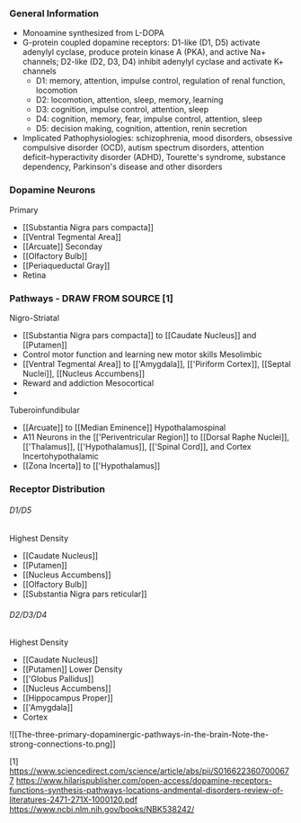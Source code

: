 ### General Information
- Monoamine synthesized from L-DOPA
- G-protein coupled dopamine receptors: D1-like (D1, D5) activate adenylyl cyclase, produce protein kinase A (PKA), and active Na+ channels; D2-like (D2, D3, D4) inhibit adenylyl cyclase and activate K+ channels
	- D1: memory, attention, impulse control, regulation of renal function, locomotion
	- D2: locomotion, attention, sleep, memory, learning
	- D3: cognition, impulse control, attention, sleep
	- D4: cognition, memory, fear, impulse control, attention, sleep
	- D5: decision making, cognition, attention, renin secretion
- Implicated Pathophysiologies: schizophrenia, mood disorders, obsessive compulsive disorder (OCD), autism spectrum disorders, attention deficit–hyperactivity disorder (ADHD), Tourette's syndrome, substance dependency, Parkinson's disease and other disorders
### Dopamine Neurons
Primary
- [[Substantia Nigra pars compacta]] 
- [[Ventral Tegmental Area]]
- [[Arcuate]]
Seconday
- [[Olfactory Bulb]]
- [[Periaqueductal Gray]]
- Retina
### Pathways - DRAW FROM SOURCE [1]
Nigro-Striatal
- [[Substantia Nigra pars compacta]] to [[Caudate Nucleus]] and [[Putamen]]
- Control motor function and learning new motor skills
Mesolimbic
- [[Ventral Tegmental Area]] to [['Amygdala]], [['Piriform Cortex]], [[Septal Nuclei]], [[Nucleus Accumbens]]
- Reward and addiction
Mesocortical
- 
Tuberoinfundibular
- [[Arcuate]] to [[Median Eminence]]
Hypothalamospinal
- A11 Neurons in the [['Periventricular Region]] to [[Dorsal Raphe Nuclei]], [['Thalamus]], [['Hypothalamus]], [['Spinal Cord]], and Cortex
Incertohypothalamic
- [[Zona Incerta]] to [['Hypothalamus]]
### Receptor Distribution
###### D1/D5
Highest Density
- [[Caudate Nucleus]]
- [[Putamen]]
- [[Nucleus Accumbens]]
- [[Olfactory Bulb]]
- [[Substantia Nigra pars reticular]]
###### D2/D3/D4
Highest Density
- [[Caudate Nucleus]]
- [[Putamen]]
Lower Density
- [['Globus Pallidus]]
- [[Nucleus Accumbens]]
- [[Hippocampus Proper]]
- [['Amygdala]]
- Cortex

![[The-three-primary-dopaminergic-pathways-in-the-brain-Note-the-strong-connections-to.png]]

[1] https://www.sciencedirect.com/science/article/abs/pii/S0166223607000677
https://www.hilarispublisher.com/open-access/dopamine-receptors-functions-synthesis-pathways-locations-andmental-disorders-review-of-literatures-2471-271X-1000120.pdf
https://www.ncbi.nlm.nih.gov/books/NBK538242/